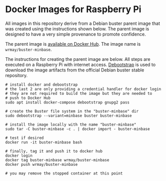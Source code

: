 # Docker Images for Raspberry Pi 

All images in this repository derive from a Debian buster parent image that was created
using the instructions shown below.  The parent image is designed to have a very simple 
provenance to promote confidence.  

The parent image is [available on Docker Hub](https://hub.docker.com/r/wrmay/buster-minbase).
The image name is `wrmay/buster-minbase`.

The instructions for creating the parent image are below.  All steps are executed on a 
Raspberry Pi with internet access. [Debootstrap](https://wiki.debian.org/Debootstrap) 
is used to download the image artifacts from the official Debian buster stable 
repository.

```
# install docker and debootstrap
# the last 2 are only providing a credential handler for docker login 
# they are not required to build the image but they are needed to 
# push to Docker Hub
sudo apt install docker-compose debootstrap gnupg2 pass 

# create the Buster file system in the "buster-minbase" dir
sudo debootstrap --variant=minbase buster buster-minbase

# install the image locally with the name "buster-minbase"
sudo tar -C buster-minbase -c . | docker import - buster-minbase

# test if desired
docker run -it buster-minbase bash 

# finally, tag it and push it to docker hub
docker login
docker tag buster-minbase wrmay/buster-minbase
docker push wrmay/buster-minbase

# you may remove the stopped container at this point
```
